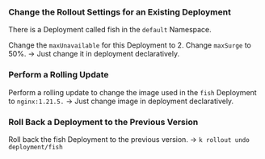 ### Change the Rollout Settings for an Existing Deployment

There is a Deployment called fish in the `default` Namespace.

Change the `maxUnavailable` for this Deployment to 2. Change `maxSurge` to 50%. -> Just change it in deployment declaratively.

### Perform a Rolling Update

Perform a rolling update to change the image used in the `fish` Deployment to `nginx:1.21.5.` -> Just change image in deployment declaratively.


### Roll Back a Deployment to the Previous Version

Roll back the fish Deployment to the previous version. -> `k rollout undo deployment/fish`